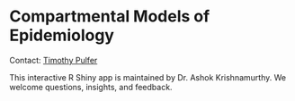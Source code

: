 # Compartmental Models of Epidemiology
 
Contact: [Timothy Pulfer](mailto:akrishnamurthy@mtroyal.ca)  

This interactive R Shiny app is maintained by Dr. Ashok Krishnamurthy. We welcome questions, insights, and feedback.
